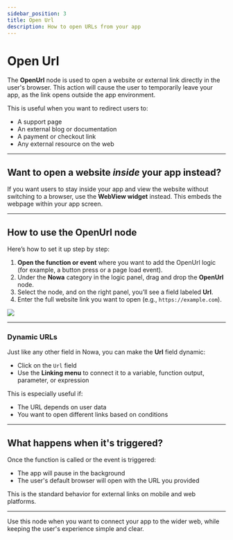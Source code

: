```yaml
---
sidebar_position: 3
title: Open Url
description: How to open URLs from your app
---
```


# Open Url 

The **OpenUrl** node is used to open a website or external link directly in the user's browser. This action will cause the user to temporarily leave your app, as the link opens outside the app environment.

This is useful when you want to redirect users to:
- A support page
- An external blog or documentation
- A payment or checkout link
- Any external resource on the web

---

## Want to open a website *inside* your app instead?

If you want users to stay inside your app and view the website without switching to a browser, use the **WebView widget** instead. This embeds the webpage within your app screen.

---

## How to use the OpenUrl node

Here’s how to set it up step by step:

1. **Open the function or event** where you want to add the OpenUrl logic (for example, a button press or a page load event).
2. Under the **Nowa** category in the logic panel, drag and drop the **OpenUrl** node.
3. Select the node, and on the right panel, you’ll see a field labeled **Url**.
4. Enter the full website link you want to open (e.g., `https://example.com`).

![](/img/circuit/common_functionalities/others/openurl.png)


---

### Dynamic URLs

Just like any other field in Nowa, you can make the **Url** field dynamic:
- Click on the `Url` field
- Use the **Linking menu** to connect it to a variable, function output, parameter, or expression

This is especially useful if:
- The URL depends on user data
- You want to open different links based on conditions

---

## What happens when it's triggered?

Once the function is called or the event is triggered:
- The app will pause in the background
- The user's default browser will open with the URL you provided

This is the standard behavior for external links on mobile and web platforms.

---

Use this node when you want to connect your app to the wider web, while keeping the user's experience simple and clear.